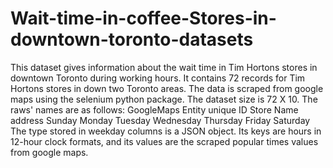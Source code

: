 # Wait-time-in-coffee-Stores-in-downtown-toronto-datasets
This dataset gives information about the wait time in Tim Hortons stores in downtown Toronto during working hours. It contains 72 records for Tim Hortons stores in down two Toronto areas. The data is scraped from google maps using the selenium python package. The dataset size is 72 X 10. The raws' names are as follows: GoogleMaps Entity unique ID Store Name address Sunday Monday Tuesday Wednesday Thursday Friday Saturday The type stored in weekday columns is a JSON object. Its keys are hours in 12-hour clock formats, and its values are the scraped popular times values from google maps.

